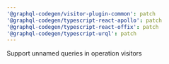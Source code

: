 ```yaml
---
'@graphql-codegen/visitor-plugin-common': patch
'@graphql-codegen/typescript-react-apollo': patch
'@graphql-codegen/typescript-react-offix': patch
'@graphql-codegen/typescript-urql': patch
---
```


Support unnamed queries in operation visitors
